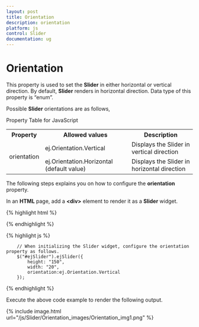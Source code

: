 ```yaml
---
layout: post
title: Orientation
description: orientation
platform: js
control: Slider
documentation: ug
---
```


# Orientation

This property is used to set the **Slider** in either horizontal or vertical direction. By default, **Slider** renders in horizontal direction. Data type of this property is “enum”.

Possible **Slider** orientations are as follows,

Property Table for JavaScript

<table>
<tr>
<th>
Property</th><th>
Allowed values</th><th>
Description</th></tr>
<tr>
<td rowspan = "2">
orientation</td><td>
ej.Orientation.Vertical</td><td>
Displays the Slider in vertical direction</td></tr>
<tr>
<td>
ej.Orientation.Horizontal (default value)</td><td>
Displays the Slider in horizontal direction</td></tr>
</table>


The following steps explains you on how to configure the **orientation** property.

In an **HTML** page, add a **&lt;div&gt;** element to render it as a **Slider** widget.



{% highlight html %}


   <div id="ejSlider"></div>

{% endhighlight %}

{% highlight js %}



        // When initializing the Slider widget, configure the orientation property as follows.
        $("#ejSlider").ejSlider({
            height: "150",
            width: "20",
            orientation:ej.Orientation.Vertical
        });

{% endhighlight %}

Execute the above code example to render the following output.

{% include image.html url="/js/Slider/Orientation_images/Orientation_img1.png" %}



